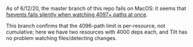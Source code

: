As of 6/12/20, the master branch of this repo fails on MacOS: it seems that [fsevents fails silently when watching 4097+ paths at once](https://github.com/fsnotify/fsevents/issues/48).

This branch confirms that the 4096-path limit is per-resource, not cumulative; here we have two resources with 4000 deps each, and Tilt has no problem watching files/detecting changes.
